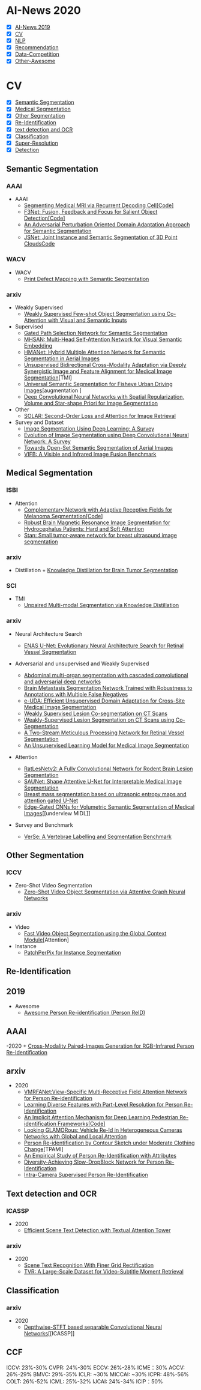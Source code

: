 # AI-News 2020
- [x] [AI-News 2019](https://github.com/xiaoketongxue/AI-News/blob/master/CV2019.md)
- [x] [CV](#CV)
- [x] [NLP](https://github.com/xiaoketongxue/AI-News/blob/master/NLP2020.md)  
- [x] [Recommendation](https://github.com/xiaoketongxue/AI-News/blob/master/Recommendation.md)    
- [x] [Data-Competition](https://github.com/xiaoketongxue/AI-News/blob/master/Data-Competition2020.md)  []()
- [x] [Other-Awesome](https://github.com/xiaoketongxue/AI-News/blob/master/Other_Awesome.md)

# CV
- [x] [Semantic Segmentation](#Semantic-Segmentation)
- [x] [Medical Segmentation](#Medical-Segmentation)
- [x] [Other Segmentation](#Other-Segmentation)
- [x] [Re-Identification](#Panoptic-Segmentation)
- [x] [text detection and OCR](#Text-detection-and-OCR)
- [x] [Classification](#Classification)
- [x] [Super-Resolution](#Super-Resolution)
- [x] [Detection](#Detection)

## Semantic Segmentation
### AAAI
  - AAAI
    + [Segmenting Medical MRI via Recurrent Decoding Cell](https://arxiv.org/abs/1911.09401)[[Code]](https://github.com/beijixiong3510/OWM)
    + [F3Net: Fusion, Feedback and Focus for Salient Object Detection](https://arxiv.org/abs/1911.11445)[[Code]](https://github.com/weijun88/F3Net)
    + [An Adversarial Perturbation Oriented Domain Adaptation Approach for Semantic Segmentation](https://arxiv.org/abs/1912.08954)
    + [JSNet: Joint Instance and Semantic Segmentation of 3D Point Clouds](https://arxiv.org/abs/1912.09654)[Code](https://github.com/dlinzhao/JSNet)
### WACV
  - WACV
    + [Print Defect Mapping with Semantic Segmentation](https://arxiv.org/abs/2001.10111)
### arxiv
  - Weakly Supervised
    + [Weakly Supervised Few-shot Object Segmentation using Co-Attention with Visual and Semantic Inputs](https://arxiv.org/abs/2001.09540)
  - Supervised  
    + [Gated Path Selection Network for Semantic Segmentation](https://arxiv.org/abs/2001.06819)  
    + [MHSAN: Multi-Head Self-Attention Network for Visual Semantic Embedding](https://arxiv.org/abs/2001.03712)  
    + [HMANet: Hybrid Multiple Attention Network for Semantic Segmentation in Aerial Images](https://arxiv.org/abs/2001.02870)  
    + [Unsupervised Bidirectional Cross-Modality Adaptation via Deeply Synergistic Image and Feature Alignment for Medical Image Segmentation](https://arxiv.org/abs/2002.02255)[TMI]
    + [Universal Semantic Segmentation for Fisheye Urban Driving Images](https://arxiv.org/abs/2002.03736)[augmentation ]
    + [Deep Convolutional Neural Networks with Spatial Regularization, Volume and Star-shape Priori for Image Segmentation](https://arxiv.org/abs/2002.03989)
  - Other
    + [SOLAR: Second-Order Loss and Attention for Image Retrieval](https://arxiv.org/abs/2001.08972)
  - Survey and Dataset
    + [Image Segmentation Using Deep Learning: A Survey](https://arxiv.org/abs/2001.05566)
    + [Evolution of Image Segmentation using Deep Convolutional Neural Network:  A Survey](https://arxiv.org/abs/2001.04074)
    + [Towards Open-Set Semantic Segmentation of Aerial Images](https://arxiv.org/abs/2001.10063)
    + [VIFB: A Visible and Infrared Image Fusion Benchmark](https://arxiv.org/abs/2002.03322)

## Medical Segmentation
### ISBI
  - Attention
    + [Complementary Network with Adaptive Receptive Fields for Melanoma Segmentation](https://arxiv.org/abs/2001.03893)[[Code]](https://github.com/Guo-Xiaoqing/Skin-Seg)   
    + [Robust Brain Magnetic Resonance Image Segmentation for Hydrocephalus Patients: Hard and Soft Attention](https://arxiv.org/abs/2001.03857)  
    + [Stan: Small tumor-aware network for breast ultrasound image segmentation](https://arxiv.org/abs/2002.01034)
### arxiv
  -  Distillation 
    + [Knowledge Distillation for Brain Tumor Segmentation](https://arxiv.org/abs/2002.03688)
 ### SCI
  - TMI
    + [Unpaired Multi-modal Segmentation via Knowledge Distillation](https://arxiv.org/abs/2001.03111)

### arxiv
  - Neural Architecture Search  
    + [ENAS U-Net: Evolutionary Neural Architecture Search for Retinal Vessel Segmentation](https://arxiv.org/abs/2001.06678)
  - Adversarial and unsupervised and Weakly Supervised
    + [Abdominal multi-organ segmentation with cascaded convolutional and adversarial deep networks](https://arxiv.org/abs/2001.09521)
    + [Brain Metastasis Segmentation Network Trained with Robustness to Annotations with Multiple False Negatives](https://arxiv.org/abs/2001.09501)
    + [e-UDA: Efficient Unsupervised Domain Adaptation for Cross-Site Medical Image Segmentation](https://arxiv.org/abs/2001.09313)
    + [Weakly Supervised Lesion Co-segmentation on CT Scans](https://arxiv.org/abs/2001.09174)
    + [Weakly-Supervised Lesion Segmentation on CT Scans using Co-Segmentation](https://arxiv.org/abs/2001.08590)
    + [A Two-Stream Meticulous Processing Network for Retinal Vessel Segmentation](https://arxiv.org/abs/2001.05829)
    + [An Unsupervised Learning Model for Medical Image Segmentation](https://arxiv.org/abs/2001.10155)
  - Attention  
    + [RatLesNetv2: A Fully Convolutional Network for Rodent Brain Lesion Segmentation](https://arxiv.org/abs/2001.09138)
    + [SAUNet: Shape Attentive U-Net for Interpretable Medical Image Segmentation](https://arxiv.org/abs/2001.07645)
    + [Breast mass segmentation based on ultrasonic entropy maps and attention gated U-Net](https://arxiv.org/abs/2001.10061)
    + [Edge-Gated CNNs for Volumetric Semantic Segmentation of Medical Images](https://arxiv.org/list/cs.CV/recent)[[underview MIDL]]

  - Survey and Benchmark
    + [VerSe: A Vertebrae Labelling and Segmentation Benchmark](https://arxiv.org/abs/2001.09193)
   

## Other Segmentation
### ICCV
  - Zero-Shot Video Segmentation  
    + [Zero-Shot Video Object Segmentation via Attentive Graph Neural Networks](https://arxiv.org/abs/2001.06807)
### arxiv
  - Video
    + [Fast Video Object Segmentation using the Global Context Module](https://arxiv.org/abs/2001.11243)[Attention]
  - Instance  
    + [PatchPerPix for Instance Segmentation](https://arxiv.org/abs/2001.07626)

## Re-Identification
  ## 2019
   - Awesome      
     + [Awesome Person Re-identification (Person ReID)](https://github.com/bismex/Awesome-person-re-identification)
  ## AAAI
   -2020
     + [Cross-Modality Paired-Images Generation for RGB-Infrared Person Re-Identification](https://arxiv.org/abs/2002.04114)
  ## arxiv  
   - 2020  
     + [VMRFANet:View-Specific Multi-Receptive Field Attention Network for Person Re-identification](https://arxiv.org/abs/2001.07354)
     + [Learning Diverse Features with Part-Level Resolution for Person Re-Identification](https://arxiv.org/abs/2001.07442)
     + [An Implicit Attention Mechanism for Deep Learning Pedestrian Re-identification Frameworks](https://arxiv.org/abs/2001.11267)[[Code]](https://github.com/Ehsan-Yaghoubi/reid-strong-baseline)
     + [Looking GLAMORous: Vehicle Re-Id in Heterogeneous Cameras Networks with Global and Local Attention](https://arxiv.org/abs/2002.02256)
     + [Person Re-identification by Contour Sketch under Moderate Clothing Change](https://arxiv.org/abs/2002.02295)[TPAMI]
     + [An Empirical Study of Person Re-Identification with Attributes](https://arxiv.org/abs/2002.03752)
     + [Diversity-Achieving Slow-DropBlock Network for Person Re-Identification](https://arxiv.org/abs/2002.04414)
     + [Intra-Camera Supervised Person Re-Identification](https://arxiv.org/abs/2002.05046)
    
## Text detection and OCR
### ICASSP
  - 2020 
    + [Efficient Scene Text Detection with Textual Attention Tower](https://arxiv.org/abs/2002.03741)
### arxiv
  - 2020
    + [Scene Text Recognition With Finer Grid Rectification](https://arxiv.org/abs/2001.09389)
    + [TVR: A Large-Scale Dataset for Video-Subtitle Moment Retrieval](https://arxiv.org/abs/2001.09099)
    
## Classification
### arxiv
  - 2020
    + [Depthwise-STFT based separable Convolutional Neural Networks](https://arxiv.org/abs/2001.09912)[[ICASSP]]  
## CCF
ICCV: 23%-30%
CVPR: 24%-30%
ECCV: 26%-28%
ICME：30%
ACCV: 26%-29%
BMVC: 29%-35%
ICLR: ~30%
MICCAI: ~30%
ICPR: 48%-56%
COLT: 26%-52%
ICML: 25%-32%
IJCAI: 24%-34%
ICIP：50%

     
    
